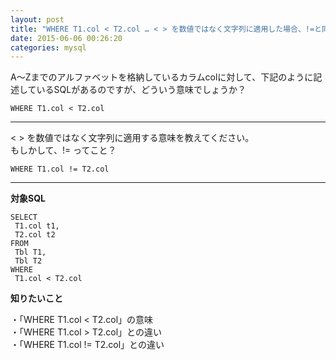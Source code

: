 ```yaml
---
layout: post
title: "WHERE T1.col < T2.col … < > を数値ではなく文字列に適用した場合、!=と同じ結果を得る？"
date: 2015-06-06 00:26:20
categories: mysql
---
```

<p>A～Zまでのアルファベットを格納しているカラムcolに対して、下記のように記述しているSQLがあるのですが、どういう意味でしょうか？</p>

<pre><code>WHERE T1.col &lt; T2.col
</code></pre>

<hr>

<p>&lt; > を数値ではなく文字列に適用する意味を教えてください。<br>
もしかして、!= ってこと？</p>

<pre><code>WHERE T1.col != T2.col
</code></pre>

<hr>

<p><strong>対象SQL</strong></p>

<pre><code>SELECT
 T1.col t1, 
 T2.col t2 
FROM
 Tbl T1, 
 Tbl T2 
WHERE
 T1.col &lt; T2.col 
</code></pre>

<p><strong>知りたいこと</strong></p>

<p>・「WHERE T1.col &lt; T2.col」の意味<br>
・「WHERE T1.col > T2.col」との違い<br>
・「WHERE T1.col != T2.col」との違い</p>
